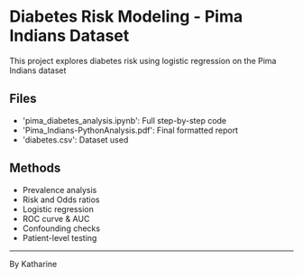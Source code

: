 # Diabetes Risk Modeling - Pima Indians Dataset

This project explores diabetes risk using logistic regression on the Pima Indians dataset

## Files
- 'pima_diabetes_analysis.ipynb': Full step-by-step code
- 'Pima_Indians-PythonAnalysis.pdf': Final formatted report
- 'diabetes.csv': Dataset used

## Methods
- Prevalence analysis
- Risk and Odds ratios
- Logistic regression
- ROC curve & AUC
- Confounding checks
- Patient-level testing

---------
By Katharine
